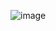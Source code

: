 ![image](https://user-images.githubusercontent.com/82190780/143661583-bb25cde8-f606-452c-b8cd-77e49bace5d9.png)


